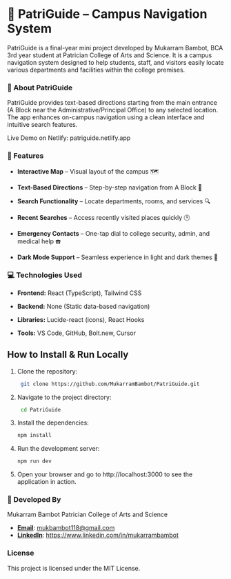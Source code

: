 # 📌 PatriGuide – Campus Navigation System

PatriGuide is a final-year mini project developed by Mukarram Bambot, BCA 3rd year student at Patrician College of Arts and Science. It is a campus navigation system designed to help students, staff, and visitors easily locate various departments and facilities within the college premises.

### 🚀 About PatriGuide

PatriGuide provides text-based directions starting from the main entrance (A Block near the Administrative/Principal Office) to any selected location. The app enhances on-campus navigation using a clean interface and intuitive search features.

Live Demo on Netlify: patriguide.netlify.app

### 📌 Features

- **Interactive Map** – Visual layout of the campus 🗺️ 

- **Text-Based Directions** – Step-by-step navigation from A Block 📍 

- **Search Functionality** – Locate departments, rooms, and services 🔍 

- **Recent Searches** – Access recently visited places quickly 🕑 

- **Emergency Contacts** – One-tap dial to college security, admin, and medical help ☎️ 

- **Dark Mode Support** – Seamless experience in light and dark themes 🌙 

### 💻 Technologies Used

- **Frontend:** React (TypeScript), Tailwind CSS

- **Backend:** None (Static data-based navigation)

- **Libraries:** Lucide-react (icons), React Hooks

- **Tools:** VS Code, GitHub, Bolt.new, Cursor

## How to Install & Run Locally

1. Clone the repository:
   ```bash
    git clone https://github.com/MukarramBambot/PatriGuide.git

2. Navigate to the project directory:
   ```bash
    cd PatriGuide

3. Install the dependencies:
   ```bash
   npm install

4. Run the development server:
   ```bash
   npm run dev

5. Open your browser and go to http://localhost:3000 to see the application in action.


### **👤 Developed By**

Mukarram Bambot
Patrician College of Arts and Science

- **[Email](mukbambot118@gmail.com)**: mukbambot118@gmail.com
- **[LinkedIn](https://www.linkedin.com/in/mukarrambambot)**: https://www.linkedin.com/in/mukarrambambot

### License
This project is licensed under the MIT License.
